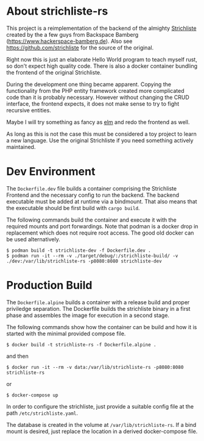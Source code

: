 # About strichliste-rs

This project is a reimplementation of the backend of the almighty [Strichliste](https://www.strichliste.org) created by the a few guys from Backspace Bamberg (https://www.hackerspace-bamberg.de).
Also see https://github.com/strichliste for the source of the original.

Right now this is just an elaborate Hello World program to teach myself rust, so don't expect high quality code.
There is also a docker container bundling the frontend of the original Strichliste.

During the development one thing became apparent.
Copying the functionality from the PHP entity framework created more complicated code than it is probably necessary.
However without changing the CRUD interface, the frontend expects, it does not make sense to try to fight recursive entities.

Maybe I will try something as fancy as [elm](https://elm-lang.org/) and redo the frontend as well.

As long as this is  not the case this must be considered a toy project to learn a new language.
Use the original Strichliste if you need something actively maintained.

# Dev Environment

The `Dockerfile.dev` file builds a container comprising the Strichliste Frontend and the necessary config to run the backend.
The backend executable must be added at runtime via a bindmount.
That also means that the executable should be first build with `cargo build`.

The following commands build the container and execute it with the required mounts and port forwardings.
Note that podman is a docker drop in replacement which does not require root access.
The good old docker can be used alternatively.

```
$ podman build -t strichliste-dev -f Dockerfile.dev .
$ podman run -it --rm -v ./target/debug/:/strichliste-build/ -v ./dev:/var/lib/strichliste-rs -p8080:8080 strichliste-dev
```

# Production Build

The `Dockerfile.alpine` builds a container with a release build and proper priviledge separation.
The Dockerfile builds the strichliste binary in a first phase and assembles the image for execution in a second stage.

The following commands show how the container can be build and how it is started with the minimal provided compose file.

```
$ docker build -t strichliste-rs -f Dockerfile.alpine .
```
and then
```
$ docker run -it --rm -v data:/var/lib/strichliste-rs -p8080:8080 strichliste-rs
```
or
```
$ docker-compose up
```

In order to configure the strichliste, just provide a suitable config file at the path `/etc/strichliste.yaml`.

The database is created in the volume at `/var/lib/strichliste-rs`.
If a bind mount is desired, just replace the location in a derived docker-compose file.
